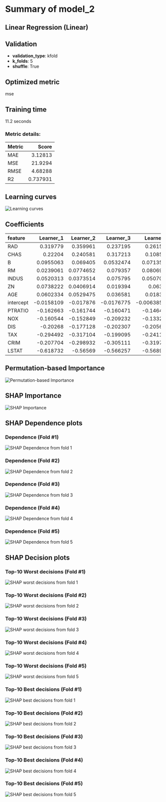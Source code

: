 # Summary of model_2

## Linear Regression (Linear)

## Validation
 - **validation_type**: kfold
 - **k_folds**: 5
 - **shuffle**: True

## Optimized metric
mse

## Training time

11.2 seconds

### Metric details:
| Metric   |     Score |
|:---------|----------:|
| MAE      |  3.12813  |
| MSE      | 21.9294   |
| RMSE     |  4.68288  |
| R2       |  0.737931 |



## Learning curves
![Learning curves](learning_curves.png)

## Coefficients
| feature   |   Learner_1 |   Learner_2 |   Learner_3 |   Learner_4 |   Learner_5 |
|:----------|------------:|------------:|------------:|------------:|------------:|
| RAD       |   0.319779  |   0.359961  |   0.237195  |  0.261572   |   0.298531  |
| CHAS      |   0.22204   |   0.240581  |   0.317213  |  0.108551   |   0.227628  |
| B         |   0.0955063 |   0.069405  |   0.0532474 |  0.0713581  |   0.0749064 |
| RM        |   0.0239061 |   0.0774652 |   0.079357  |  0.0806978  |   0.0708854 |
| INDUS     |   0.0520313 |   0.0373514 |   0.075795  |  0.0507064  |   0.0565506 |
| ZN        |   0.0738222 |   0.0406914 |   0.019394  |  0.06369    |   0.0496419 |
| AGE       |   0.0602334 |   0.0529475 |   0.036581  |  0.018314   |   0.0436209 |
| intercept |  -0.0158109 |  -0.017876  |  -0.0176775 | -0.00638533 |  -0.0140511 |
| PTRATIO   |  -0.162663  |  -0.161744  |  -0.160471  | -0.146437   |  -0.139718  |
| NOX       |  -0.160544  |  -0.152849  |  -0.209232  | -0.133255   |  -0.154912  |
| DIS       |  -0.20268   |  -0.177128  |  -0.202307  | -0.205648   |  -0.193211  |
| TAX       |  -0.294492  |  -0.317104  |  -0.199095  | -0.241149   |  -0.291315  |
| CRIM      |  -0.207704  |  -0.298932  |  -0.305111  | -0.319725   |  -0.295208  |
| LSTAT     |  -0.618732  |  -0.56569   |  -0.566257  | -0.568977   |  -0.574494  |


## Permutation-based Importance
![Permutation-based Importance](permutation_importance.png)

## SHAP Importance
![SHAP Importance](shap_importance.png)

## SHAP Dependence plots

### Dependence (Fold #1)
![SHAP Dependence from fold 1](learner_1_shap_dependence.png)
### Dependence (Fold #2)
![SHAP Dependence from fold 2](learner_2_shap_dependence.png)
### Dependence (Fold #3)
![SHAP Dependence from fold 3](learner_3_shap_dependence.png)
### Dependence (Fold #4)
![SHAP Dependence from fold 4](learner_4_shap_dependence.png)
### Dependence (Fold #5)
![SHAP Dependence from fold 5](learner_5_shap_dependence.png)

## SHAP Decision plots

### Top-10 Worst decisions (Fold #1)
![SHAP worst decisions from fold 1](learner_1_shap_worst_decisions.png)
### Top-10 Worst decisions (Fold #2)
![SHAP worst decisions from fold 2](learner_2_shap_worst_decisions.png)
### Top-10 Worst decisions (Fold #3)
![SHAP worst decisions from fold 3](learner_3_shap_worst_decisions.png)
### Top-10 Worst decisions (Fold #4)
![SHAP worst decisions from fold 4](learner_4_shap_worst_decisions.png)
### Top-10 Worst decisions (Fold #5)
![SHAP worst decisions from fold 5](learner_5_shap_worst_decisions.png)
### Top-10 Best decisions (Fold #1)
![SHAP best decisions from fold 1](learner_1_shap_best_decisions.png)
### Top-10 Best decisions (Fold #2)
![SHAP best decisions from fold 2](learner_2_shap_best_decisions.png)
### Top-10 Best decisions (Fold #3)
![SHAP best decisions from fold 3](learner_3_shap_best_decisions.png)
### Top-10 Best decisions (Fold #4)
![SHAP best decisions from fold 4](learner_4_shap_best_decisions.png)
### Top-10 Best decisions (Fold #5)
![SHAP best decisions from fold 5](learner_5_shap_best_decisions.png)